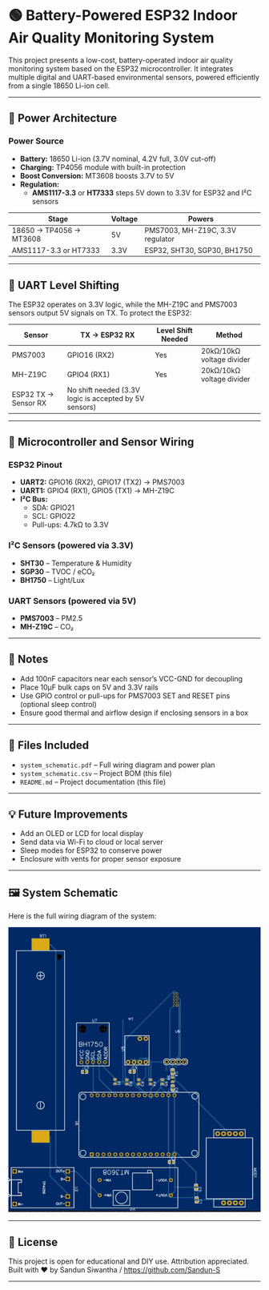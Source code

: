 # 🟢 Battery-Powered ESP32 Indoor Air Quality Monitoring System

This project presents a low-cost, battery-operated indoor air quality monitoring system based on the ESP32 microcontroller. It integrates multiple digital and UART-based environmental sensors, powered efficiently from a single 18650 Li-ion cell.

---

## 🔋 Power Architecture

### Power Source
- **Battery:** 18650 Li-ion (3.7V nominal, 4.2V full, 3.0V cut-off)
- **Charging:** TP4056 module with built-in protection
- **Boost Conversion:** MT3608 boosts 3.7V to 5V
- **Regulation:**
  - **AMS1117-3.3** or **HT7333** steps 5V down to 3.3V for ESP32 and I²C sensors

| Stage                        | Voltage | Powers                                  |
|-----------------------------|---------|------------------------------------------|
| 18650 → TP4056 → MT3608     | 5V      | PMS7003, MH-Z19C, 3.3V regulator         |
| AMS1117-3.3 or HT7333       | 3.3V    | ESP32, SHT30, SGP30, BH1750              |

---

## 📶 UART Level Shifting

The ESP32 operates on 3.3V logic, while the MH-Z19C and PMS7003 sensors output 5V signals on TX. To protect the ESP32:

| Sensor     | TX → ESP32 RX | Level Shift Needed | Method                         |
|------------|---------------|--------------------|--------------------------------|
| PMS7003    | GPIO16 (RX2)  | Yes                | 20kΩ/10kΩ voltage divider      |
| MH-Z19C    | GPIO4 (RX1)   | Yes                | 20kΩ/10kΩ voltage divider      |
| ESP32 TX → Sensor RX | No shift needed (3.3V logic is accepted by 5V sensors) |

---

## 🧠 Microcontroller and Sensor Wiring

### ESP32 Pinout

- **UART2:** GPIO16 (RX2), GPIO17 (TX2) → PMS7003
- **UART1:** GPIO4 (RX1), GPIO5 (TX1) → MH-Z19C
- **I²C Bus:** 
  - SDA: GPIO21
  - SCL: GPIO22
  - Pull-ups: 4.7kΩ to 3.3V

### I²C Sensors (powered via 3.3V)
- **SHT30** – Temperature & Humidity
- **SGP30** – TVOC / eCO₂
- **BH1750** – Light/Lux

### UART Sensors (powered via 5V)
- **PMS7003** – PM2.5
- **MH-Z19C** – CO₂


---

## 🧰 Notes

- Add 100nF capacitors near each sensor’s VCC-GND for decoupling
- Place 10µF bulk caps on 5V and 3.3V rails
- Use GPIO control or pull-ups for PMS7003 SET and RESET pins (optional sleep control)
- Ensure good thermal and airflow design if enclosing sensors in a box

---

## 📁 Files Included

- `system_schematic.pdf` – Full wiring diagram and power plan
- `system_schematic.csv` – Project BOM (this file)
- `README.md` – Project documentation (this file)


---

## 💡 Future Improvements

- Add an OLED or LCD for local display
- Send data via Wi-Fi to cloud or local server
- Sleep modes for ESP32 to conserve power
- Enclosure with vents for proper sensor exposure

---

## 🖼️ System Schematic

Here is the full wiring diagram of the system:

![System Schematic](schematic.jpg)

---

## 🧪 License

This project is open for educational and DIY use. Attribution appreciated.  
Built with ❤️ by Sandun Siwantha / https://github.com/Sandun-S

---


